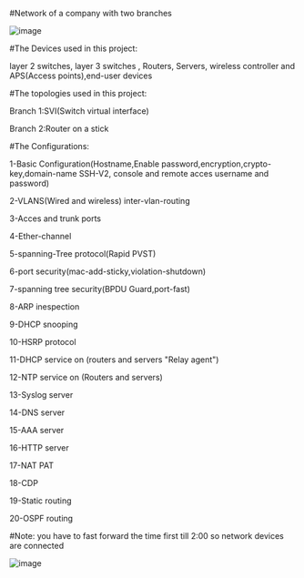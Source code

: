 
#Network of a company with two branches

![image](https://github.com/1MostafaAyman1/Network-of-a-company-with-Two-Branches/assets/80271742/4b3d0612-7cbc-4185-b5f6-04fef3e62689)

#The Devices used in this project:

layer 2 switches, layer 3 switches , Routers, Servers, wireless controller
and APS(Access points),end-user devices

#The topologies used in this project:

Branch 1:SVI(Switch virtual interface)

Branch 2:Router on a stick 

#The Configurations: 

1-Basic Configuration(Hostname,Enable password,encryption,crypto-key,domain-name
SSH-V2, console and remote acces username and password)

2-VLANS(Wired and wireless) inter-vlan-routing

3-Acces and trunk ports

4-Ether-channel

5-spanning-Tree protocol(Rapid PVST)

6-port security(mac-add-sticky,violation-shutdown)

7-spanning tree security(BPDU Guard,port-fast)

8-ARP inespection

9-DHCP snooping

10-HSRP protocol

11-DHCP service on (routers and servers "Relay agent")

12-NTP service on (Routers and servers)

13-Syslog server

14-DNS server

15-AAA server

16-HTTP server

17-NAT PAT

18-CDP

19-Static routing

20-OSPF routing

#Note: you have to fast forward the time first till 2:00 so network devices are connected

![image](https://github.com/1MostafaAyman1/Network-of-a-company-with-Two-Branches/assets/80271742/c032e8c9-0079-4474-bd69-b06244e819be)





